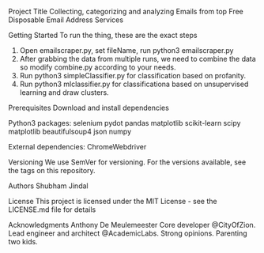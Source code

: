 Project Title
Collecting, categorizing and analyzing Emails from top Free Disposable Email Address Services

Getting Started
To run the thing, these are the exact steps
1) Open emailscraper.py, set fileName, run python3 emailscraper.py
2) After grabbing the data from multiple runs, we need to combine the data so modify combine.py according to your needs.
3) Run python3 simpleClassifier.py for classification based on profanity.
4) Run python3 mlclassifier.py for classificationa based on unsupervised learning and draw clusters.

Prerequisites
Download and install dependencies

Python3 packages:
selenium
pydot
pandas
matplotlib
scikit-learn
scipy
matplotlib
beautifulsoup4
json
numpy

External dependencies:
ChromeWebdriver

Versioning
We use SemVer for versioning. For the versions available, see the tags on this repository.

Authors
Shubham Jindal

License
This project is licensed under the MIT License - see the LICENSE.md file for details

Acknowledgments
Anthony De Meulemeester
Core developer @CityOfZion. Lead engineer and architect @AcademicLabs. Strong opinions. Parenting two kids.





